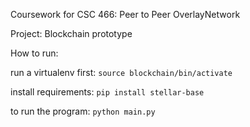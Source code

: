 Coursework for CSC 466: Peer to Peer OverlayNetwork

Project: Blockchain prototype

How to run:

run a virtualenv first:
`source blockchain/bin/activate`

install requirements:
`pip install stellar-base`

to run the program:
`python main.py`